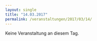 ```yaml
---
layout: single
title: "14.03.2017"
permalink: /veranstaltungen/2017/03/14/
---
```


Keine Veranstaltung an diesem Tag.
